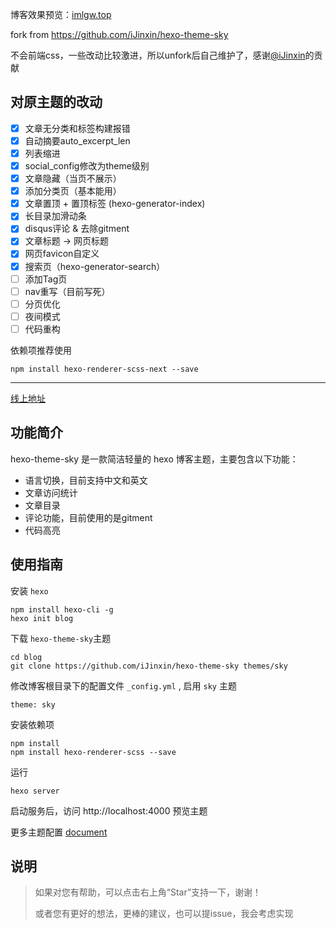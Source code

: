 博客效果预览：[imlgw.top](https://imlgw.top/)

fork from https://github.com/iJinxin/hexo-theme-sky

不会前端css，一些改动比较激进，所以unfork后自己维护了，感谢[@iJinxin](https://github.com/iJinxin)的贡献

## 对原主题的改动

- [x] 文章无分类和标签构建报错
- [x] 自动摘要auto_excerpt_len
- [x] 列表缩进
- [x] social_config修改为theme级别
- [x] 文章隐藏（当页不展示）
- [x] 添加分类页（基本能用）
- [x] 文章置顶 + 置顶标签 (hexo-generator-index)
- [x] 长目录加滑动条
- [x] disqus评论 & 去除gitment
- [x] 文章标题 -> 网页标题
- [x] 网页favicon自定义
- [x] 搜索页（hexo-generator-search）
- [ ] 添加Tag页
- [ ] nav重写（目前写死）
- [ ] 分页优化
- [ ] 夜间模式
- [ ] 代码重构

依赖项推荐使用
```
npm install hexo-renderer-scss-next --save
```

--- 

[线上地址](https://ijinxin.github.io/)

## 功能简介
hexo-theme-sky 是一款简洁轻量的 hexo 博客主题，主要包含以下功能：
- 语言切换，目前支持中文和英文
- 文章访问统计
- 文章目录
- 评论功能，目前使用的是gitment
- 代码高亮

## 使用指南
安装 ``` hexo ```
```
npm install hexo-cli -g
hexo init blog
```
下载 ``` hexo-theme-sky ```主题
```
cd blog
git clone https://github.com/iJinxin/hexo-theme-sky themes/sky
```
修改博客根目录下的配置文件 ```_config.yml``` , 启用 ``` sky ``` 主题
```
theme: sky
```
安装依赖项
```
npm install
npm install hexo-renderer-scss --save
```
运行
```
hexo server
```
启动服务后，访问 http://localhost:4000 预览主题

更多主题配置 [document](https://ijinxin.github.io/blog/2018/10/29/hexo-theme-sky%E6%8C%87%E5%8D%97/)

## 说明
<blockquote>
如果对您有帮助，可以点击右上角“Star”支持一下，谢谢！

或者您有更好的想法，更棒的建议，也可以提issue，我会考虑实现
<blockquote>

